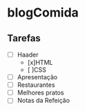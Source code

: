 # blogComida 

## Tarefas

- [ ] Haader
    - [x]HTML
    - [ ]CSS
- [ ] Apresentação 
- [ ] Restaurantes
- [ ] Melhores pratos
- [ ] Notas da Refeição
